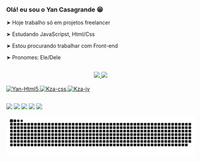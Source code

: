 ### Olá! eu sou o Yan Casagrande 😁


➤ Hoje trabalho só em projetos freelancer

➤ Estudando JavaScripst, Html/Css

➤ Estou procurando trabalhar com Front-end

➤ Pronomes: Ele/Dele

##

<div align="center">
  <a href="https://github.com/Kzagrande">
  <img height="180em" src="https://github-readme-stats.vercel.app/api?username=Kzagrande&show_icons=true&theme=dracula&include_all_commits=true&count_private=true"/>
  <img height="150em" src="https://github-readme-stats.vercel.app/api/top-langs/?username=Kzagrande&layout=compact&langs_count=7&theme=dracula"/>
    
    
   
    
    
</div>
  <div style="display: inline_block"><br>
  <img align="center" alt="Yan-Html5" height="30" width="40" src="https://cdn.jsdelivr.net/gh/devicons/devicon/icons/html5/html5-plain-wordmark.svg" />
  <img align="center" alt="Kza-css" height="30" width="40" src="https://cdn.jsdelivr.net/gh/devicons/devicon/icons/css3/css3-plain-wordmark.svg" />
  <img align="center" alt="Kza-jv" height="30" width="40" src="https://cdn.jsdelivr.net/gh/devicons/devicon/icons/javascript/javascript-original.svg" /> 
</div>
  
</div>
  
  
  
 ##
  
 <div>
  <a href="https://www.instagram.com/casagrandde_yan/?hl=pt-br" target="_blank"><img src="https://img.shields.io/badge/-Instagram-%23E4405F?style=for-the-badge&logo=instagram&logoColor=white" target="_blank"></a>
 	<a href="https://https://www.twitch.tv/kzaum" target="_blank"><img src="https://img.shields.io/badge/Twitch-9146FF?style=for-the-badge&logo=twitch&logoColor=white" target="_blank"></a>
 <a href="https://discord.gg/uNMsewb4" target="_blank"><img src="https://img.shields.io/badge/Discord-7289DA?style=for-the-badge&logo=discord&logoColor=white" target="_blank"></a> 
  <a href = "mailto:bortoletoyan@gmail.com"><img src="https://img.shields.io/badge/-Gmail-%23333?style=for-the-badge&logo=gmail&logoColor=white" target="_blank"></a>
  <a href="https://www.linkedin.com/in/yan-c-1b75ab109/" target="_blank"><img src="https://img.shields.io/badge/-LinkedIn-%230077B5?style=for-the-badge&logo=linkedin&logoColor=white" target="_blank"></a>
 </div>  

![Snake animation](https://github.com/Kzagrande/Kzagrande/blob/output/github-contribution-grid-snake.svg)  



  
  
    
